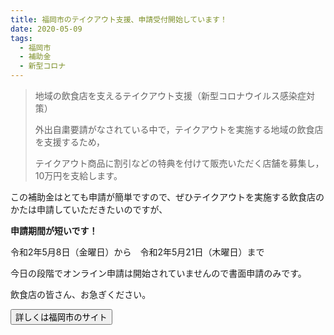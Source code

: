 ```yaml
---
title: 福岡市のテイクアウト支援、申請受付開始しています！
date: 2020-05-09
tags:
  - 福岡市
  - 補助金
  - 新型コロナ
---
```


> 地域の飲食店を支えるテイクアウト支援（新型コロナウイルス感染症対策）
> 
> 外出自粛要請がなされている中で，テイクアウトを実施する地域の飲食店を支援するため，
>
> テイクアウト商品に割引などの特典を付けて販売いただく店舗を募集し，10万円を支給します。

この補助金はとても申請が簡単ですので、ぜひテイクアウトを実施する飲食店のかたは申請していただきたいのですが、

**申請期間が短いです！**

令和2年5月8日（金曜日）から　令和2年5月21日（木曜日）まで

今日の段階でオンライン申請は開始されていませんので書面申請のみです。

飲食店の皆さん、お急ぎください。

<button size="large" href="https://www.city.fukuoka.lg.jp/keizai/shukyaku/health/chiikinoinsyokutenwosasaerutakeoutshien.html">詳しくは福岡市のサイト</button>
